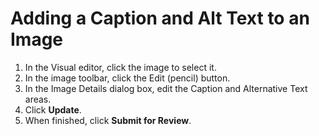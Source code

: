 # Adding a Caption and Alt Text to an Image

1. In the Visual editor, click the image to select it.
2. In the image toolbar, click the Edit \(pencil\) button. 
3. In the Image Details dialog box, edit the Caption and Alternative Text areas.
4. Click **Update**.
5. When finished, click **Submit for Review**.